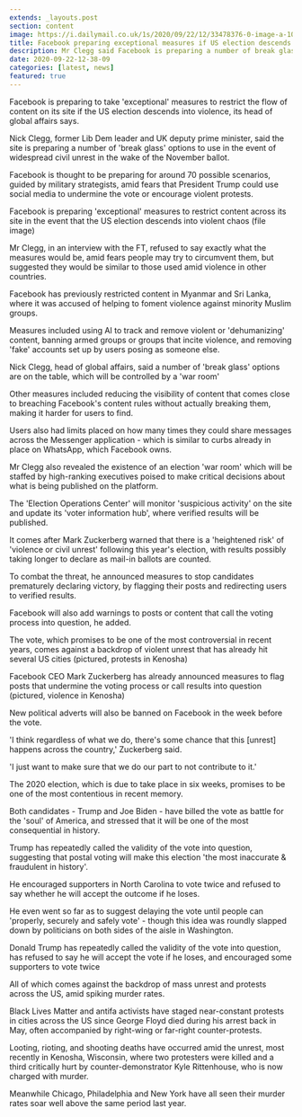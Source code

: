 ```yaml
---
extends: _layouts.post
section: content
image: https://i.dailymail.co.uk/1s/2020/09/22/12/33478376-0-image-a-10_1600774295481.jpg 
title: Facebook preparing exceptional measures if US election descends into violent chaos 
description: Mr Clegg said Facebook is preparing a number of break glass tools it can use to choke-off content that is used to stir violent unrest, in the event that the 2020 election turns into chaos. 
date: 2020-09-22-12-38-09 
categories: [latest, news] 
featured: true 
--- 
```

Facebook is preparing to take 'exceptional' measures to restrict the flow of content on its site if the US election descends into violence, its head of global affairs says. 

Nick Clegg, former Lib Dem leader and UK deputy prime minister, said the site is preparing a number of 'break glass' options to use in the event of widespread civil unrest in the wake of the November ballot.

Facebook is thought to be preparing for around 70 possible scenarios, guided by military strategists, amid fears that President Trump could use social media to undermine the vote or encourage violent protests.

Facebook is preparing 'exceptional' measures to restrict content across its site in the event that the US election descends into violent chaos (file image)

Mr Clegg, in an interview with the FT, refused to say exactly what the measures would be, amid fears people may try to circumvent them, but suggested they would be similar to those used amid violence in other countries.

Facebook has previously restricted content in Myanmar and Sri Lanka, where it was accused of helping to foment violence against minority Muslim groups.

Measures included using AI to track and remove violent or 'dehumanizing' content, banning armed groups or groups that incite violence, and removing 'fake' accounts set up by users posing as someone else.

Nick Clegg, head of global affairs, said a number of 'break glass' options are on the table, which will be controlled by a 'war room'

Other measures included reducing the visibility of content that comes close to breaching Facebook's content rules without actually breaking them, making it harder for users to find. 

Users also had limits placed on how many times they could share messages across the Messenger application - which is similar to curbs already in place on WhatsApp, which Facebook owns.

Mr Clegg also revealed the existence of an election 'war room' which will be staffed by high-ranking executives poised to make critical decisions about what is being published on the platform.

The 'Election Operations Center' will monitor 'suspicious activity' on the site and update its 'voter information hub', where verified results will be published. 

It comes after Mark Zuckerberg warned that there is a 'heightened risk' of 'violence or civil unrest' following this year's election, with results possibly taking longer to declare as mail-in ballots are counted.

To combat the threat, he announced measures to stop candidates prematurely declaring victory, by flagging their posts and redirecting users to verified results.

Facebook will also add warnings to posts or content that call the voting process into question, he added.

The vote, which promises to be one of the most controversial in recent years, comes against a backdrop of violent unrest that has already hit several US cities (pictured, protests in Kenosha)

Facebook CEO Mark Zuckerberg has already announced measures to flag posts that undermine the voting process or call results into question (pictured, violence in Kenosha)

New political adverts will also be banned on Facebook in the week before the vote.

'I think regardless of what we do, there's some chance that this [unrest] happens across the country,' Zuckerberg said.

'I just want to make sure that we do our part to not contribute to it.'

The 2020 election, which is due to take place in six weeks, promises to be one of the most contentious in recent memory.

Both candidates - Trump and Joe Biden - have billed the vote as battle for the 'soul' of America, and stressed that it will be one of the most consequential in history.

Trump has repeatedly called the validity of the vote into question, suggesting that postal voting will make this election 'the most inaccurate & fraudulent in history'.

He encouraged supporters in North Carolina to vote twice and refused to say whether he will accept the outcome if he loses.

He even went so far as to suggest delaying the vote until people can 'properly, securely and safely vote' - though this idea was roundly slapped down by politicians on both sides of the aisle in Washington.

Donald Trump has repeatedly called the validity of the vote into question, has refused to say he will accept the vote if he loses, and encouraged some supporters to vote twice

All of which comes against the backdrop of mass unrest and protests across the US, amid spiking murder rates.

Black Lives Matter and antifa activists have staged near-constant protests in cities across the US since George Floyd died during his arrest back in May, often accompanied by right-wing or far-right counter-protests.

Looting, rioting, and shooting deaths have occurred amid the unrest, most recently in Kenosha, Wisconsin, where two protesters were killed and a third critically hurt by counter-demonstrator Kyle Rittenhouse, who is now charged with murder.

Meanwhile Chicago, Philadelphia and New York have all seen their murder rates soar well above the same period last year. 

